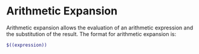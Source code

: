 # Arithmetic Expansion

Arithmetic expansion allows the evaluation of an 
arithmetic expression and the substitution of 
the result.  The format for arithmetic expansion is:

```sh
$((expression))
```
